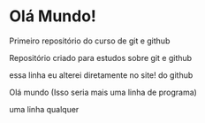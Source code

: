 # Olá Mundo!
 Primeiro repositório do curso de git e github

Repositório criado para estudos sobre git e github

essa linha eu alterei diretamente no site! do github


Olá mundo (Isso seria mais uma linha de programa)

uma linha qualquer